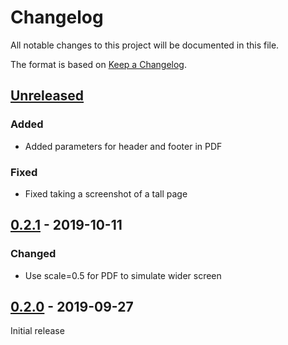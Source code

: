 # Changelog

All notable changes to this project will be documented in this file.

The format is based on [Keep a Changelog](https://keepachangelog.com/en/1.0.0/).

## [Unreleased]

### Added

- Added parameters for header and footer in PDF

### Fixed

- Fixed taking a screenshot of a tall page

## [0.2.1] - 2019-10-11

### Changed

- Use scale=0.5 for PDF to simulate wider screen

## [0.2.0] - 2019-09-27

Initial release

[Unreleased]: https://github.com/biblibre/pikitia/compare/v0.2.1...master
[0.2.1]: https://github.com/biblibre/pikitia/compare/v0.2.0...v0.2.1
[0.2.0]: https://github.com/biblibre/pikitia/releases/tag/v0.2.0
